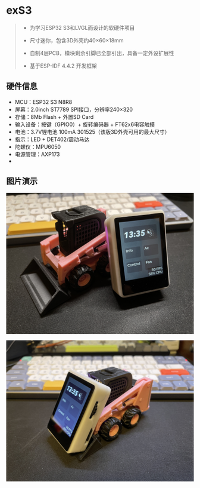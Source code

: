 # exS3

> - 为学习ESP32 S3和LVGL而设计的软硬件项目
> - 尺寸迷你，包含3D外壳约40×60×18mm
>
> - 自制4层PCB，模块剩余引脚已全部引出，具备一定外设扩展性
> - 基于ESP-IDF 4.4.2 开发框架





## 硬件信息

- MCU：ESP32 S3 N8R8
- 屏幕：2.0inch ST7789 SPI接口，分辨率240×320
- 存储：8Mb Flash + 外置SD Card
- 输入设备：按键（GPIO0）+ 旋转编码器 + FT62x6电容触摸
- 电池：3.7V锂电池 100mA 301525（该版3D外壳可用的最大尺寸）
- 指示：LED + DET402/震动马达
- 陀螺仪：MPU6050
- 电源管理：AXP173
- 



## 图片演示

![1](Pictures/1.jpg)

![2](Pictures/2.jpg)




